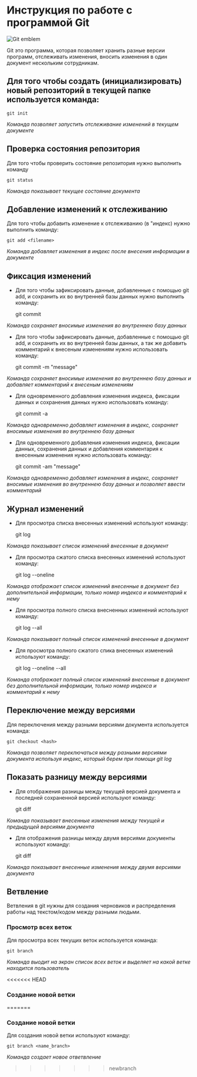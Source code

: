 # Инструкция по работе с программой Git

![Git emblem](git.jpeg)

Git это программа, которая позволяет хранить разные версии программ, отслеживать изменения, вносить изменения в один документ нескольким сотрудникам.

## Для того чтобы создать (инициализировать) новый репозиторий в текущей папке используется команда:

    git init     

*Команда позволяет запустить отслеживание изменений в текущем документе*

## Проверка состояния репозитория

Для того чтобы проверить состояние репозитория нужно выполнить команду

    git status  

*Команда показывает текущее состояние документа*

 ## Добавление изменений к отслеживанию

 Для того чтобы добавить изменение к отслеживанию (в "индекс) нужно выполнить команду:

    git add <filename>

*Команда добавляет изменения в индекс после внесения информации в документе*

## Фиксация изменений

* Для того чтобы зафиксировать данные, добавленные с помощью git add, и сохранить их во внутренней базы данных нужно выполнить команду:

    git commit

*Команда сохраняет вносимые изменения во внутреннею базу данных*
 
 * Для того чтобы зафиксировать данные, добавленные с помощью git add, и сохранить их во внутренней базы данных, а так же добавить комментарий к внесеным изменениям нужно использовать команду:

    git commit -m "message"

*Команда сохраняет вносимые изменения во внутреннею базу данных и добавляет комментарий к внесеным изменениям*

* Для одновременного добавления изменения индекса, фиксации данных и сохранения данных нужно использовать команду:

    git commit -a

*Команда одновременно добавляет изменения в индекс, сохраняет вносимые изменения во внутреннею базу данных*

* Для одновременного добавления изменения индекса, фиксации данных, сохранения данных и добавления комментария к внесенным изменения нужно использовать команду:

    git commit -am "message"

*Команда одновременно добавляет изменения в индекс, сохраняет вносимые изменения во внутреннею базу данных и позволяет ввести комментарий*

## Журнал изменений

* Для просмотра списка внесенных изменений используют команду:

    git log

*Команда показывает список изменений внесенные в документ*

* Для просмотра сжатого списка внесенных изменений используют команду:

    git log --oneline

*Команда отображает список изменений внесенные в документ без дополнительной информации, только номер индекса и комментарий к нему*

* Для просмотра полного списка внесненных изменений используют команду:

    git log --all

*Команда показывает полный список изменений внесенные в документ*

* Для просмотра полного сжатого спика внесенных изменений используют команду:

    git log --oneline --all

*Команда отображает полный список изменений внесенные в документ без дополнительной информации, только номер индекса и комментарий к нему*

## Переключение между версиями

Для переключения между разными версиями документа используется команда:

    git checkout <hash>

*Команда позволяет переключаться между разными версиями документа используя индекс, который берем при помощи git log*

## Показать разницу между версиями

* Для отображения разницы между текущей версией документа и последней сохраненной версией используют команду:

    git diff

*Команда показывает внесенные изменения между текущей и предыдущей версиями документа*

* Для отображения разницы между двумя версиями документы используют команду:

    git diff <hash1> <hash2>

*Команда показывает внесенные изменения между двумя версиями документа*

## Ветвление 

Ветвления в git нужны для создания черновиков и распределения работы над текстом/кодом между разными людьми.

### Просмотр всех веток

Для просмотра всех текущих веток используется команда:

    git branch

*Команда выодит на экран список всех веток и выделяет на какой ветке находится пользователь*

<<<<<<< HEAD
### Создание новой ветки
=======
### Создание новой ветки

Для создания новой ветки используют команду:

    git branch <name_branch>

*Команда создает новое ответвление*
>>>>>>> newbranch
